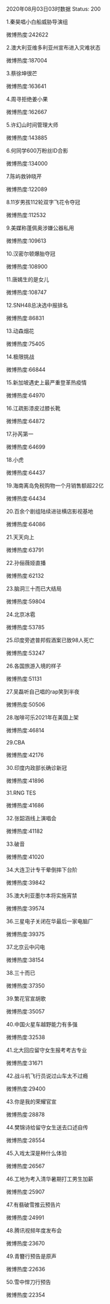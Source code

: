 2020年08月03日03时数据
Status: 200

1.秦昊唱小白船威胁导演组

微博热度:242622

2.澳大利亚维多利亚州宣布进入灾难状态

微博热度:187004

3.蔡徐坤很芒

微博热度:163641

4.周寻拒绝姜小果

微博热度:162667

5.许幻山时间管理大师

微博热度:143885

6.何同学600万粉丝ID合影

微博热度:134000

7.陈屿救钟晓芹

微博热度:122089

8.11岁男孩112轮双字飞花令夺冠

微博热度:112532

9.美媒称蓬佩奥涉嫌公器私用

微博热度:109613

10.汉密尔顿爆胎夺冠

微博热度:108900

11.唐嫣生的是女儿

微博热度:108747

12.SNH48总决选中报排名

微博热度:86831

13.动森烟花

微博热度:75405

14.极限挑战

微博热度:66844

15.新加坡遇史上最严重登革热疫情

微博热度:64970

16.江疏影漆皮过膝长靴

微博热度:64872

17.孙芮第一

微博热度:64699

18.小虎

微博热度:64437

19.海南离岛免税购物一个月销售额超22亿

微博热度:64434

20.百余个剧组陆续进驻横店影视基地

微博热度:64086

21.天天向上

微博热度:63791

22.孙俪薇娅直播

微博热度:62132

23.脑洞三十而已大结局

微博热度:59804

24.北京冰雹

微博热度:53785

25.印度旁遮普邦假酒案已致98人死亡

微博热度:53247

26.各国旅游入境的样子

微博热度:51131

27.吴磊听自己唱的rap笑到半夜

微博热度:50506

28.咖啡可乐2021年在美国上架

微博热度:46814

29.CBA

微博热度:42176

30.印度内政部长确诊新冠

微博热度:41896

31.RNG TES

微博热度:41686

32.张韶涵线上演唱会

微博热度:41182

33.破音

微博热度:41020

34.大连卫计专干晕倒摔下台阶

微博热度:39842

35.澳大利亚墨尔本将实施宵禁

微博热度:39574

36.三星电子关闭在华最后一家电脑厂

微博热度:39375

37.北京云中闪电

微博热度:38154

38.三十而已

微博热度:37350

39.繁花官宣胡歌

微博热度:35057

40.中国火星车越野能力有多强

微博热度:32538

41.北大回应留守女生报考考古专业

微博热度:31671

42.战斗机飞行员说过山车太不过瘾

微博热度:29400

43.你是我的荣耀官宣

微博热度:28878

44.樊锦诗给留守女生送去口述自传

微博热度:28554

45.入戏太深是种什么体验

微博热度:26567

46.工地为考入清华暑期打工男生加薪

微博热度:25907

47.有翡破雪推云预告片

微博热度:24991

48.腾讯视频年度发布会

微博热度:23670

49.青簪行预告是原声

微博热度:22636

50.雪中悍刀行预告

微博热度:22354

